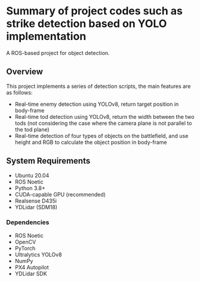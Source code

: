 # Summary of project codes such as strike detection based on YOLO implementation

A ROS-based project for object detection.

## Overview

This project implements a series of detection scripts, the main features are as follows:
- Real-time enemy detection using YOLOv8, return target position in body-frame
- Real-time tod detection using YOLOv8, return the width between the two tods (not considering the case where the camera plane is not parallel to the tod plane)
- Real-time detection of four types of objects on the battlefield, and use height and RGB to calculate the object position in body-frame

## System Requirements

- Ubuntu 20.04
- ROS Noetic
- Python 3.8+
- CUDA-capable GPU (recommended)
- Realsense D435i
- YDLidar (SDM18)

### Dependencies

- ROS Noetic
- OpenCV
- PyTorch
- Ultralytics YOLOv8
- NumPy
- PX4 Autopilot
- YDLidar SDK


